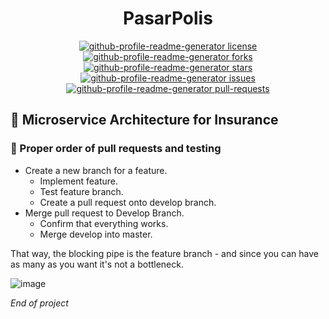 <h1 align="center"> PasarPolis </h1>
<p align="center">
<a href="https://github.com/nalindev/PasarPolis/blob/master/LICENSE" target="blank">
<img src="https://img.shields.io/github/license/nalindev/github-profile-readme-generator?style=flat-square" alt="github-profile-readme-generator license" />
</a>
<a href="https://github.com/nalindev/PasarPolis/fork" target="blank">
<img src="https://img.shields.io/github/forks/nalindev/github-profile-readme-generator?style=flat-square" alt="github-profile-readme-generator forks"/>
</a>
<a href="https://github.com/nalindev/PasarPolis/stargazers" target="blank">
<img src="https://img.shields.io/github/stars/nalindev/github-profile-readme-generator?style=flat-square" alt="github-profile-readme-generator stars"/>
</a>
<a href="https://github.com/nalindev/PasarPolis/issues" target="blank">
<img src="https://img.shields.io/github/issues/nalindev/github-profile-readme-generator?style=flat-square" alt="github-profile-readme-generator issues"/>
</a>
<a href="https://github.com/nalindev/PasarPolis/pulls" target="blank">
<img src="https://img.shields.io/github/issues-pr/nalindev/github-profile-readme-generator?style=flat-square" alt="github-profile-readme-generator pull-requests"/>
</a>
</p>

## 🚀 Microservice Architecture for Insurance


### 🧐 Proper order of pull requests and testing
- Create a new branch for a feature.
  - Implement feature.
  - Test feature branch.
  - Create a pull request onto develop branch.
- Merge pull request to Develop Branch.
   - Confirm that everything works.
   - Merge develop into master.
 
<p>That way, the blocking pipe is the feature branch - and since you can have as many as you want it's not a bottleneck.</p>

![image](https://github.com/nalindev/PasarPolis/assets/86837840/533df56f-0100-4632-8b40-4491afaf989c)

<p><i>End of project</i></p>

